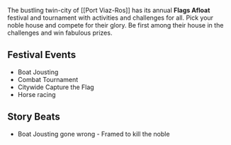 The bustling twin-city of [[Port Viaz-Ros]] has its annual **Flags Afloat** festival and tournament with activities and challenges for all. Pick your noble house and compete for their glory. Be first among their house in the challenges and win fabulous prizes.

## Festival Events
* Boat Jousting
* Combat Tournament
* Citywide Capture the Flag
* Horse racing

## Story Beats
* Boat Jousting gone wrong - Framed to kill the noble